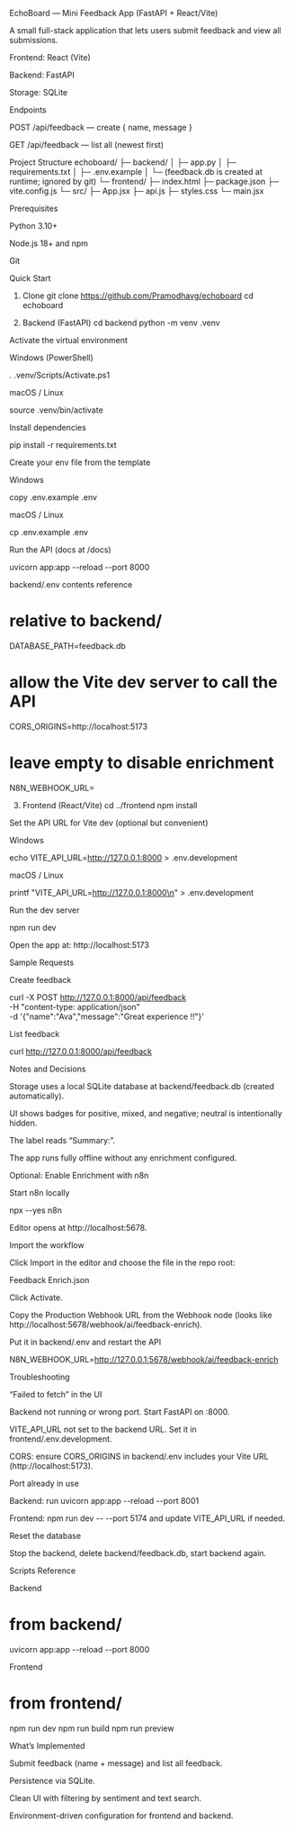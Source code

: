 EchoBoard — Mini Feedback App (FastAPI + React/Vite)

A small full-stack application that lets users submit feedback and view all submissions.

Frontend: React (Vite)

Backend: FastAPI

Storage: SQLite

Endpoints

POST /api/feedback — create { name, message }

GET /api/feedback — list all (newest first)

Project Structure
echoboard/
├─ backend/
│  ├─ app.py
│  ├─ requirements.txt
│  ├─ .env.example
│  └─ (feedback.db is created at runtime; ignored by git)
└─ frontend/
   ├─ index.html
   ├─ package.json
   ├─ vite.config.js
   └─ src/
      ├─ App.jsx
      ├─ api.js
      ├─ styles.css
      └─ main.jsx

Prerequisites

Python 3.10+

Node.js 18+ and npm

Git

Quick Start
1) Clone
git clone https://github.com/Pramodhavg/echoboard
cd echoboard

2) Backend (FastAPI)
cd backend
python -m venv .venv


Activate the virtual environment

Windows (PowerShell)

. .venv/Scripts/Activate.ps1


macOS / Linux

source .venv/bin/activate


Install dependencies

pip install -r requirements.txt


Create your env file from the template

Windows

copy .env.example .env


macOS / Linux

cp .env.example .env


Run the API (docs at /docs)

uvicorn app:app --reload --port 8000


backend/.env contents reference

# relative to backend/
DATABASE_PATH=feedback.db

# allow the Vite dev server to call the API
CORS_ORIGINS=http://localhost:5173

# leave empty to disable enrichment
N8N_WEBHOOK_URL=

3) Frontend (React/Vite)
cd ../frontend
npm install


Set the API URL for Vite dev (optional but convenient)

Windows

echo VITE_API_URL=http://127.0.0.1:8000 > .env.development


macOS / Linux

printf "VITE_API_URL=http://127.0.0.1:8000\n" > .env.development


Run the dev server

npm run dev


Open the app at: http://localhost:5173

Sample Requests

Create feedback

curl -X POST http://127.0.0.1:8000/api/feedback \
  -H "content-type: application/json" \
  -d '{"name":"Ava","message":"Great experience !!"}'


List feedback

curl http://127.0.0.1:8000/api/feedback

Notes and Decisions

Storage uses a local SQLite database at backend/feedback.db (created automatically).

UI shows badges for positive, mixed, and negative; neutral is intentionally hidden.

The label reads “Summary:”.

The app runs fully offline without any enrichment configured.

Optional: Enable Enrichment with n8n

Start n8n locally

npx --yes n8n


Editor opens at http://localhost:5678.

Import the workflow

Click Import in the editor and choose the file in the repo root:

Feedback Enrich.json

Click Activate.

Copy the Production Webhook URL from the Webhook node
(looks like http://localhost:5678/webhook/ai/feedback-enrich).

Put it in backend/.env and restart the API

N8N_WEBHOOK_URL=http://127.0.0.1:5678/webhook/ai/feedback-enrich

Troubleshooting

“Failed to fetch” in the UI

Backend not running or wrong port. Start FastAPI on :8000.

VITE_API_URL not set to the backend URL. Set it in frontend/.env.development.

CORS: ensure CORS_ORIGINS in backend/.env includes your Vite URL (http://localhost:5173).

Port already in use

Backend: run uvicorn app:app --reload --port 8001

Frontend: npm run dev -- --port 5174 and update VITE_API_URL if needed.

Reset the database

Stop the backend, delete backend/feedback.db, start backend again.

Scripts Reference

Backend

# from backend/
uvicorn app:app --reload --port 8000


Frontend

# from frontend/
npm run dev
npm run build
npm run preview

What’s Implemented

Submit feedback (name + message) and list all feedback.

Persistence via SQLite.

Clean UI with filtering by sentiment and text search.

Environment-driven configuration for frontend and backend.
